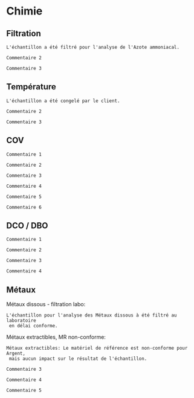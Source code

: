 # Chimie


## Filtration
```
L'échantillon a été filtré pour l'analyse de l'Azote ammoniacal.
```

```
Commentaire 2
```

```
Commentaire 3
```

## Température

```
L'échantillon a été congelé par le client.
```

```
Commentaire 2
```

```
Commentaire 3
```

## COV
```
Commentaire 1
```

```
Commentaire 2
```

```
Commentaire 3
```
```
Commentaire 4
```

```
Commentaire 5
```

```
Commentaire 6
```

## DCO / DBO
```
Commentaire 1
```

```
Commentaire 2
```

```
Commentaire 3
```
```
Commentaire 4
```

## Métaux
Métaux dissous - filtration labo:
```
L'échantillon pour l'analyse des Métaux dissous à été filtré au laboratoire
 en délai conforme.
```
Métaux extractibles, MR non-conforme:
```
Métaux extractibles: Le matériel de référence est non-conforme pour Argent,
 mais aucun impact sur le résultat de l'échantillon.
```
```
Commentaire 3
```
```
Commentaire 4
```
```
Commentaire 5
```
